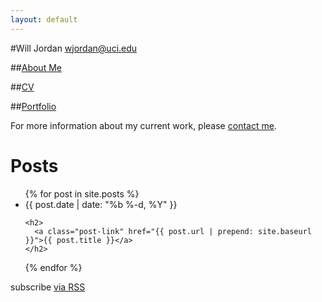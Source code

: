 ```yaml
---
layout: default
---
```

#Will Jordan
[wjordan@uci.edu](mailto:wjordan@uci.edu)

##[About Me](/about/)

##[CV](/cv)

##[Portfolio](/portfolio/)

For more information about my current work, please [contact me](mailto:wjordan@uci.edu).

<h1 class="page-heading">Posts</h1>

<ul class="post-list">
{% for post in site.posts %}
  <li>
    <span class="post-meta">{{ post.date | date: "%b %-d, %Y" }}</span>

    <h2>
      <a class="post-link" href="{{ post.url | prepend: site.baseurl }}">{{ post.title }}</a>
    </h2>
  </li>
{% endfor %}
</ul>

<p class="rss-subscribe">subscribe <a href="{{ "/feed.xml" | prepend: site.baseurl }}">via RSS</a></p>
